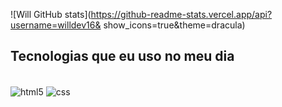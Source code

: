 ![Will GitHub stats](https://github-readme-stats.vercel.app/api?username=willdev16& show_icons=true&theme=dracula)<br>
## Tecnologias que eu uso no meu dia
<div style="display: inline_block"><br/>
<img align="center" alt="html5" src="https://img.shields.io/badge/HTML5-E34F26?
style-for-the-badge&logo=html5&logoColor=white" />
<img align="center" alt="css" src="https://img.shields.io/badge/CSS3-157286?
style=for-the-badge&logo=css3&logoColor=white" />
</div>
